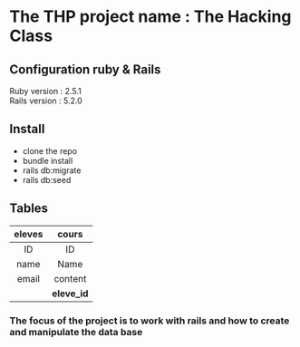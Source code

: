 
<h1>The THP project name : The Hacking Class</h1>


<h2> Configuration ruby & Rails</h2>

Ruby version : 2.5.1
<br>
Rails version : 5.2.0

<h2> Install </h2>

 - clone the repo
 - bundle install
 - rails db:migrate
 - rails db:seed


<h2> Tables </h2>

| eleves |   cours  |
|:------:|:--------:|
|   ID   |    ID    |
|  name  |   Name   |
|  email |  content |
|        | **eleve_id** |


<h3>The focus of the project is to work with rails and how to create and manipulate the data base</h3>
